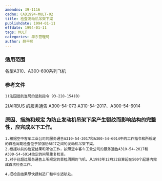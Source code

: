 ```yaml
---
amendno: 39-1116
cadno: CAD1994-MULT-02
title: 检查发动机吊架下梁
publishdate: 1994-01-11
effdate: 1994-01-11
tags: MULT
categories: 华东管理局
author: 薛平贝
---
```


### 适用范围 
各型A310、A300-600系列飞机

### 参考文件
    1)法国适航当局的适航指令 93-228-154(B) 
2)AIRBUS 的服务通告 A300-54-073 A310-54-2017、A300-54-6014 


### 原因、措施和规定     为防止发动机吊架下梁产生裂纹而影响结构的完整性，应完成以下工作。 
    1.根据空中客车工业公司的服务通告A310-54-2017和A300-54-6014中的工作指令和所规定的首检周期检查位于加强肋6和7之间的发动机吊架下梁。 
    2.根据以前的检查结果和所做工作，按照空中客车工业公司的服务通告A310-54-2017和A300-54-6014给定的间隔重复检查。 
    3.对于已超过服务通告上所规定的首检周期的飞机，从1993年12月22日算起在500个起落内完成首次检查工作。 

    4.把检查结果尽快报制造厂和华东适航处。
